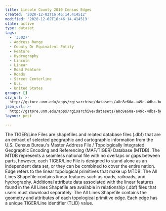 ```yaml
---
title: Lincoln County 2010 Census Edges
created: '2020-12-02T16:46:14.414512'
modified: '2020-12-02T16:46:14.414519'
state: active
type: dataset
tags:
  - '35027'
  - Address Range
  - County Or Equivalent Entity
  - Feature
  - Hydrography
  - Lincoln
  - Linear
  - Road Feature
  - Roads
  - Street Centerline
  - U.s.
  - United States
groups: []
csv_url: >-
  http://gstore.unm.edu/apps/rgisarchive/datasets/a8c8e60a-a49c-4dba-bef8-67c778009037/tl_2010_35027_edges.derived.csv
json_url: >-
  http://gstore.unm.edu/apps/rgisarchive/datasets/a8c8e60a-a49c-4dba-bef8-67c778009037/tl_2010_35027_edges.derived.json
layout: post

---
```

The TIGER/Line Files are shapefiles and related database files (.dbf) that are an extract of selected geographic and cartographic information from the U.S. Census Bureau's Master Address File / Topologically Integrated Geographic Encoding and Referencing (MAF/TIGER) Database (MTDB).  The MTDB represents a seamless national file with no overlaps or gaps between parts, however, each TIGER/Line File is designed to stand alone as an independent data set, or they can be combined to cover the entire nation.  Edge refers to the linear topological primitives that make up MTDB.  The All Lines Shapefile contains linear features such as roads, railroads, and hydrography.  Additional attribute data associated with the linear features found in the All Lines Shapefile are available in relationship (.dbf) files that users must download separately.  The All Lines Shapefile contains the geometry and attributes of each topological primitive edge.  Each edge has a unique TIGER/Line identifier (TLID) value.  


